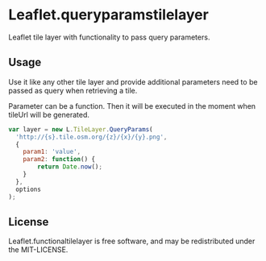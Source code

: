 Leaflet.queryparamstilelayer
===========================

Leaflet tile layer with functionality to pass query parameters.


## Usage

Use it like any other tile layer and provide additional parameters need to be passed
as query when retrieving a tile.

Parameter can be a function. Then it will be executed in the moment when tileUrl will
be generated.

```javascript
var layer = new L.TileLayer.QueryParams(
  'http://{s}.tile.osm.org/{z}/{x}/{y}.png',
  {
    param1: 'value',
    param2: function() {
        return Date.now();
    }
  },
  options
);
```

## License

Leaflet.functionaltilelayer is free software, and may be redistributed under 
the MIT-LICENSE.